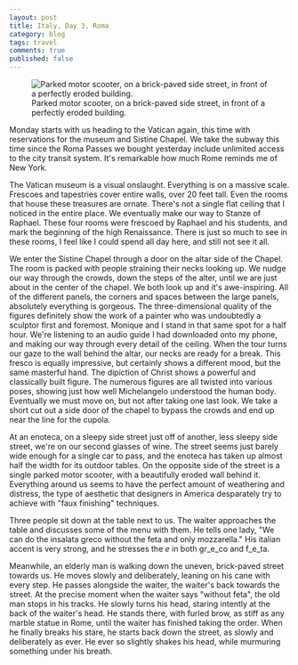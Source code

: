 ```yaml
---
layout: post
title: Italy, Day 3, Roma
category: blog
tags: travel
comments: true
published: false
---
```


<figure>
  <img src="/assets/photos/content/rome-enoteca-scooter.jpg" alt="Parked motor scooter, on a brick-paved side street, in front of a perfectly eroded building."/>
  <figcaption>Parked motor scooter, on a brick-paved side street, in front of a perfectly eroded building.</figcaption>
</figure>

Monday starts with us heading to the Vatican again, this time with reservations
for the museum and Sistine Chapel.  We take the subway this time since the Roma
Passes we bought yesterday include unlimited access to the city transit system.
It's remarkable how much Rome reminds me of New York.

The Vatican museum is a visual onslaught.  Everything is on a massive scale.
Frescoes and tapestries cover entire walls, over 20 feet tall.  Even the
rooms that house these treasures are ornate.  There's not a single flat ceiling
that I noticed in the entire place.  We eventually make our way to Stanze of
Raphael.  These four rooms were frescoed by Raphael and his students, and mark
the beginning of the high Renaissance.  There is just so much to see in these
rooms, I feel like I could spend all day here, and still not see it all.

We enter the Sistine Chapel through a door on the altar side of the Chapel.  The
room is packed with people straining their necks looking up.  We nudge our way
through the crowds, down the steps of the alter, until we are just about in the
center of the chapel.  We both look up and it's awe-inspiring.  All of the
different panels, the corners and spaces between the large panels, absolutely
everything is gorgeous.  The three-dimensional quality of the figures definitely
show the work of a painter who was undoubtedly a sculptor first and foremost.
Monique and I stand in that same spot for a half hour.  We're listening to an
audio guide I had downloaded onto my phone, and making our way through every
detail of the ceiling.  When the tour turns our gaze to the wall behind the
altar, our necks are ready for a break.  This fresco is equally impressive, but
certainly shows a different mood, but the same masterful hand.  The dipiction of
Christ shows a powerful and classically built figure.  The numerous figures are
all twisted into various poses, showing just how well Michelangelo understood
the human body.  Eventually we must move on, but not after taking one last look.
We take a short cut out a side door of the chapel to bypass the crowds and end
up near the line for the cupola.




At an enoteca, on a sleepy side street just off of another, less sleepy side
street, we're on our second glasses of wine.  The street seems just barely wide
enough for a single car to pass, and the enoteca has taken up almost half the
width for its outdoor tables.  On the opposite side of the street is a single
parked motor scooter, with a beautifully eroded wall behind it.  Everything
around us seems to have the perfect amount of weathering and distress, the type
of aesthetic that designers in America desparately try to achieve with "faux
finishing" techniques.

Three people sit down at the table next to us. The waiter approaches the table
and discusses some of the menu with them.  He tells one lady, "We can do the
insalata greco without the feta and only mozzarella."  His italian accent is
very strong, and he stresses the _e_ in both gr_e_co and f_e_ta.

Meanwhile, an elderly man is walking down the uneven, brick-paved street towards
us.  He moves slowly and deliberately, leaning on his cane with every step.  He
passes alongside the waiter, the waiter's back towards the street.  At the
precise moment when the waiter says "without feta", the old man stops in his
tracks.  He slowly turns his head, staring intently at the back of the waiter's
head.  He stands there, with furled brow, as stiff as any marble statue in Rome,
until the waiter has finished taking the order.  When he finally breaks his
stare, he starts back down the street, as slowly and deliberately as ever.  He
ever so slightly shakes his head, while murmuring something under his breath.

